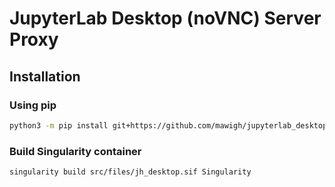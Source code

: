 # JupyterLab Desktop (noVNC) Server Proxy

## Installation

### Using pip

```bash
python3 -m pip install git+https://github.com/mawigh/jupyterlab_desktop
```

### Build Singularity container

```bash
singularity build src/files/jh_desktop.sif Singularity

```
